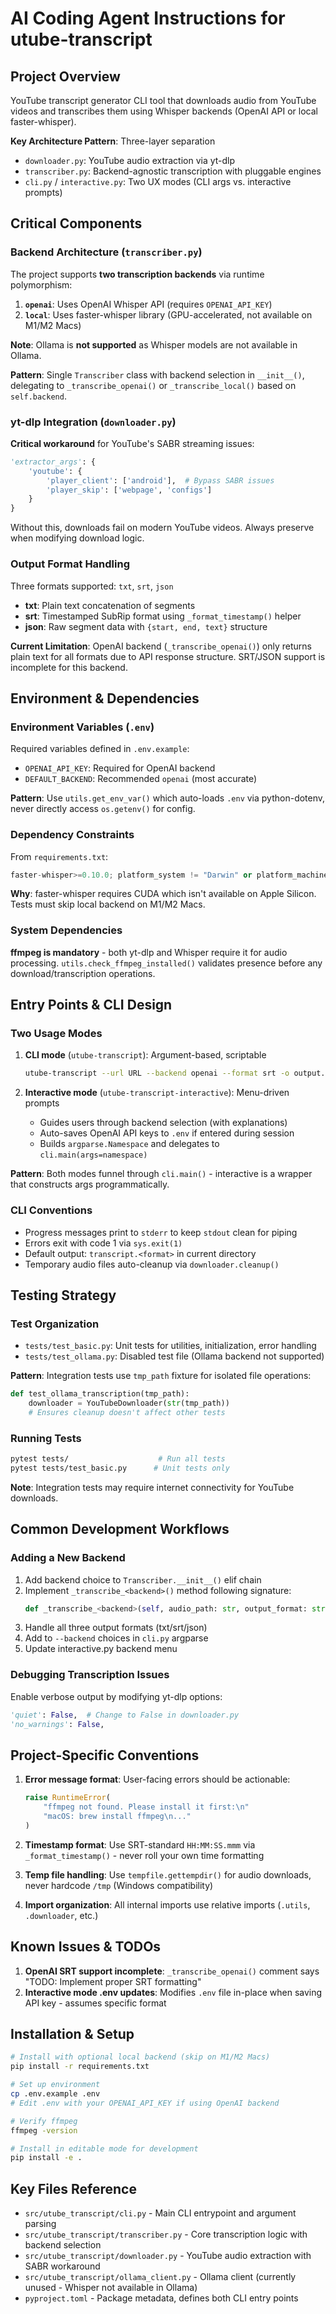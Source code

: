 # AI Coding Agent Instructions for utube-transcript

## Project Overview

YouTube transcript generator CLI tool that downloads audio from YouTube videos and transcribes them using Whisper backends (OpenAI API or local faster-whisper).

**Key Architecture Pattern**: Three-layer separation

- `downloader.py`: YouTube audio extraction via yt-dlp
- `transcriber.py`: Backend-agnostic transcription with pluggable engines
- `cli.py` / `interactive.py`: Two UX modes (CLI args vs. interactive prompts)

## Critical Components

### Backend Architecture (`transcriber.py`)

The project supports **two transcription backends** via runtime polymorphism:

1. **`openai`**: Uses OpenAI Whisper API (requires `OPENAI_API_KEY`)
2. **`local`**: Uses faster-whisper library (GPU-accelerated, not available on M1/M2 Macs)

**Note**: Ollama is **not supported** as Whisper models are not available in Ollama.

**Pattern**: Single `Transcriber` class with backend selection in `__init__()`, delegating to `_transcribe_openai()` or `_transcribe_local()` based on `self.backend`.

### yt-dlp Integration (`downloader.py`)

**Critical workaround** for YouTube's SABR streaming issues:

```python
'extractor_args': {
    'youtube': {
        'player_client': ['android'],  # Bypass SABR issues
        'player_skip': ['webpage', 'configs']
    }
}
```

Without this, downloads fail on modern YouTube videos. Always preserve when modifying download logic.

### Output Format Handling

Three formats supported: `txt`, `srt`, `json`

- **txt**: Plain text concatenation of segments
- **srt**: Timestamped SubRip format using `_format_timestamp()` helper
- **json**: Raw segment data with `{start, end, text}` structure

**Current Limitation**: OpenAI backend (`_transcribe_openai()`) only returns plain text for all formats due to API response structure. SRT/JSON support is incomplete for this backend.

## Environment & Dependencies

### Environment Variables (`.env`)

Required variables defined in `.env.example`:

- `OPENAI_API_KEY`: Required for OpenAI backend
- `DEFAULT_BACKEND`: Recommended `openai` (most accurate)

**Pattern**: Use `utils.get_env_var()` which auto-loads `.env` via python-dotenv, never directly access `os.getenv()` for config.

### Dependency Constraints

From `requirements.txt`:

```python
faster-whisper>=0.10.0; platform_system != "Darwin" or platform_machine != "arm64"
```

**Why**: faster-whisper requires CUDA which isn't available on Apple Silicon. Tests must skip local backend on M1/M2 Macs.

### System Dependencies

**ffmpeg is mandatory** - both yt-dlp and Whisper require it for audio processing. `utils.check_ffmpeg_installed()` validates presence before any download/transcription operations.

## Entry Points & CLI Design

### Two Usage Modes

1. **CLI mode** (`utube-transcript`): Argument-based, scriptable

   ```bash
   utube-transcript --url URL --backend openai --format srt -o output.srt
   ```

2. **Interactive mode** (`utube-transcript-interactive`): Menu-driven prompts
   - Guides users through backend selection (with explanations)
   - Auto-saves OpenAI API keys to `.env` if entered during session
   - Builds `argparse.Namespace` and delegates to `cli.main(args=namespace)`

**Pattern**: Both modes funnel through `cli.main()` - interactive is a wrapper that constructs args programmatically.

### CLI Conventions

- Progress messages print to `stderr` to keep `stdout` clean for piping
- Errors exit with code 1 via `sys.exit(1)`
- Default output: `transcript.<format>` in current directory
- Temporary audio files auto-cleanup via `downloader.cleanup()`

## Testing Strategy

### Test Organization

- `tests/test_basic.py`: Unit tests for utilities, initialization, error handling
- `tests/test_ollama.py`: Disabled test file (Ollama backend not supported)

**Pattern**: Integration tests use `tmp_path` fixture for isolated file operations:

```python
def test_ollama_transcription(tmp_path):
    downloader = YouTubeDownloader(str(tmp_path))
    # Ensures cleanup doesn't affect other tests
```

### Running Tests

```bash
pytest tests/                    # Run all tests
pytest tests/test_basic.py      # Unit tests only
```

**Note**: Integration tests may require internet connectivity for YouTube downloads.

## Common Development Workflows

### Adding a New Backend

1. Add backend choice to `Transcriber.__init__()` elif chain
2. Implement `_transcribe_<backend>()` method following signature:
   ```python
   def _transcribe_<backend>(self, audio_path: str, output_format: str) -> Union[str, dict]:
   ```
3. Handle all three output formats (txt/srt/json)
4. Add to `--backend` choices in `cli.py` argparse
5. Update interactive.py backend menu

### Debugging Transcription Issues

Enable verbose output by modifying yt-dlp options:

```python
'quiet': False,  # Change to False in downloader.py
'no_warnings': False,
```

## Project-Specific Conventions

1. **Error message format**: User-facing errors should be actionable:

   ```python
   raise RuntimeError(
       "ffmpeg not found. Please install it first:\n"
       "macOS: brew install ffmpeg\n..."
   )
   ```

2. **Timestamp format**: Use SRT-standard `HH:MM:SS.mmm` via `_format_timestamp()` - never roll your own time formatting

3. **Temp file handling**: Use `tempfile.gettempdir()` for audio downloads, never hardcode `/tmp` (Windows compatibility)

4. **Import organization**: All internal imports use relative imports (`.utils`, `.downloader`, etc.)

## Known Issues & TODOs

1. **OpenAI SRT support incomplete**: `_transcribe_openai()` comment says "TODO: Implement proper SRT formatting"
2. **Interactive mode .env updates**: Modifies `.env` file in-place when saving API key - assumes specific format

## Installation & Setup

```bash
# Install with optional local backend (skip on M1/M2 Macs)
pip install -r requirements.txt

# Set up environment
cp .env.example .env
# Edit .env with your OPENAI_API_KEY if using OpenAI backend

# Verify ffmpeg
ffmpeg -version

# Install in editable mode for development
pip install -e .
```

## Key Files Reference

- `src/utube_transcript/cli.py` - Main CLI entrypoint and argument parsing
- `src/utube_transcript/transcriber.py` - Core transcription logic with backend selection
- `src/utube_transcript/downloader.py` - YouTube audio extraction with SABR workaround
- `src/utube_transcript/ollama_client.py` - Ollama client (currently unused - Whisper not available in Ollama)
- `pyproject.toml` - Package metadata, defines both CLI entry points
